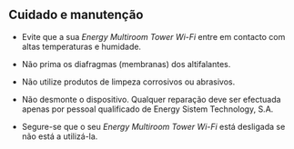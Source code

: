 ## Cuidado e manutenção

* Evite que a sua *Energy Multiroom Tower Wi-Fi* entre em contacto com altas temperaturas e humidade. 

* Não prima os diafragmas (membranas) dos altifalantes.

* Não utilize produtos de limpeza corrosivos ou abrasivos.

* Não desmonte o dispositivo. Qualquer reparação deve ser efectuada apenas por pessoal qualificado de Energy Sistem Technology, S.A.

* Segure-se que o seu *Energy Multiroom Tower Wi-Fi* está desligada se não está a utilizá-la.

